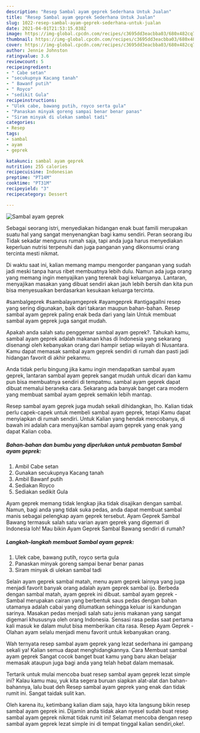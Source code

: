 ```yaml
---
description: "Resep Sambal ayam geprek Sederhana Untuk Jualan"
title: "Resep Sambal ayam geprek Sederhana Untuk Jualan"
slug: 1022-resep-sambal-ayam-geprek-sederhana-untuk-jualan
date: 2021-04-01T21:53:15.038Z
image: https://img-global.cpcdn.com/recipes/c3695dd3eacbba03/680x482cq70/sambal-ayam-geprek-foto-resep-utama.jpg
thumbnail: https://img-global.cpcdn.com/recipes/c3695dd3eacbba03/680x482cq70/sambal-ayam-geprek-foto-resep-utama.jpg
cover: https://img-global.cpcdn.com/recipes/c3695dd3eacbba03/680x482cq70/sambal-ayam-geprek-foto-resep-utama.jpg
author: Jennie Johnston
ratingvalue: 3.6
reviewcount: 5
recipeingredient:
- " Cabe setan"
- "secukupnya Kacang tanah"
- " Bawanf putih"
- " Royco"
- "sedikit Gula"
recipeinstructions:
- "Ulek cabe, bawang putih, royco serta gula"
- "Panaskan minyak goreng sampai benar benar panas"
- "Siram minyak di ulekan sambal tadi"
categories:
- Resep
tags:
- sambal
- ayam
- geprek

katakunci: sambal ayam geprek 
nutrition: 255 calories
recipecuisine: Indonesian
preptime: "PT14M"
cooktime: "PT31M"
recipeyield: "3"
recipecategory: Dessert

---
```



![Sambal ayam geprek](https://img-global.cpcdn.com/recipes/c3695dd3eacbba03/680x482cq70/sambal-ayam-geprek-foto-resep-utama.jpg)

Sebagai seorang istri, menyediakan hidangan enak buat famili merupakan suatu hal yang sangat menyenangkan bagi kamu sendiri. Peran seorang ibu Tidak sekadar mengurus rumah saja, tapi anda juga harus menyediakan keperluan nutrisi terpenuhi dan juga panganan yang dikonsumsi orang tercinta mesti nikmat.

Di waktu  saat ini, kalian memang mampu mengorder panganan yang sudah jadi meski tanpa harus ribet membuatnya lebih dulu. Namun ada juga orang yang memang ingin menyajikan yang terenak bagi keluarganya. Lantaran, menyajikan masakan yang dibuat sendiri akan jauh lebih bersih dan kita pun bisa menyesuaikan berdasarkan kesukaan keluarga tercinta. 

#sambalgeprek #sambalayamgeprek #ayamgeprek #antigagalIni resep yang sering digunakan, baik dari takaran maupun bahan-bahan. Resep sambal ayam geprek paling enak beda dari yang lain Untuk membuat sambal ayam geprek juga sangat mudah.

Apakah anda salah satu penggemar sambal ayam geprek?. Tahukah kamu, sambal ayam geprek adalah makanan khas di Indonesia yang sekarang disenangi oleh kebanyakan orang dari hampir setiap wilayah di Nusantara. Kamu dapat memasak sambal ayam geprek sendiri di rumah dan pasti jadi hidangan favorit di akhir pekanmu.

Anda tidak perlu bingung jika kamu ingin mendapatkan sambal ayam geprek, lantaran sambal ayam geprek sangat mudah untuk dicari dan kamu pun bisa membuatnya sendiri di tempatmu. sambal ayam geprek dapat dibuat memalui beraneka cara. Sekarang ada banyak banget cara modern yang membuat sambal ayam geprek semakin lebih mantap.

Resep sambal ayam geprek juga mudah sekali dihidangkan, lho. Kalian tidak perlu capek-capek untuk membeli sambal ayam geprek, tetapi Kamu dapat menyiapkan di rumah sendiri. Untuk Kalian yang hendak mencobanya, di bawah ini adalah cara menyajikan sambal ayam geprek yang enak yang dapat Kalian coba.

<!--inarticleads1-->

##### Bahan-bahan dan bumbu yang diperlukan untuk pembuatan Sambal ayam geprek:

1. Ambil  Cabe setan
1. Gunakan secukupnya Kacang tanah
1. Ambil  Bawanf putih
1. Sediakan  Royco
1. Sediakan sedikit Gula


Ayam geprek memang tidak lengkap jika tidak disajikan dengan sambal. Namun, bagi anda yang tidak suka pedas, anda dapat membuat sambal manis sebagai pelengkap ayam geprek tersebut. Ayam Geprek Sambal Bawang termasuk salah satu varian ayam geprek yang digemari di Indonesia loh! Mau bikin Ayam Geprek Sambal Bawang sendiri di rumah? 

<!--inarticleads2-->

##### Langkah-langkah membuat Sambal ayam geprek:

1. Ulek cabe, bawang putih, royco serta gula
1. Panaskan minyak goreng sampai benar benar panas
1. Siram minyak di ulekan sambal tadi


Selain ayam geprek sambal matah, menu ayam geprek lainnya yang juga menjadi favorit banyak orang adalah ayam geprek sambal ijo. Berbeda dengan sambal matah, ayam geprek ini dibuat. sambal ayam geprek - Sambal merupakan cairan yang berbentuk saus pedas dengan bahan utamanya adalah cabai yang dilumatkan sehingga keluar isi kandungan sarinya. Masakan pedas menjadi salah satu jenis makanan yang sangat digemari khususnya oleh orang Indonesia. Sensasi rasa pedas saat pertama kali masuk ke dalam mulut bisa memberikan cita rasa. Resep Ayam Geprek - Olahan ayam selalu menjadi menu favorit untuk kebanyakan orang. 

Wah ternyata resep sambal ayam geprek yang lezat sederhana ini gampang sekali ya! Kalian semua dapat menghidangkannya. Cara Membuat sambal ayam geprek Sangat cocok banget buat kamu yang baru akan belajar memasak ataupun juga bagi anda yang telah hebat dalam memasak.

Tertarik untuk mulai mencoba buat resep sambal ayam geprek lezat simple ini? Kalau kamu mau, yuk kita segera buruan siapkan alat-alat dan bahan-bahannya, lalu buat deh Resep sambal ayam geprek yang enak dan tidak rumit ini. Sangat taidak sulit kan. 

Oleh karena itu, ketimbang kalian diam saja, hayo kita langsung bikin resep sambal ayam geprek ini. Dijamin anda tiidak akan nyesel sudah buat resep sambal ayam geprek nikmat tidak rumit ini! Selamat mencoba dengan resep sambal ayam geprek lezat simple ini di tempat tinggal kalian sendiri,oke!.

